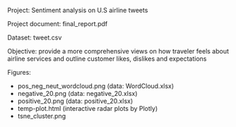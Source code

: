 Project: Sentiment analysis on U.S airline tweets 

Project document: final_report.pdf 

Dataset: tweet.csv

Objective: 
provide a more comprehensive views on how traveler feels about airline services 
and outline customer likes, dislikes and expectations

Figures: 
- pos_neg_neut_wordcloud.png (data: WordCloud.xlsx)
- negative_20.png (data: negative_20.xlsx)
- positive_20.png (data: positive_20.xlsx)
- temp-plot.html (interactive radar plots by Plotly)
- tsne_cluster.png 
